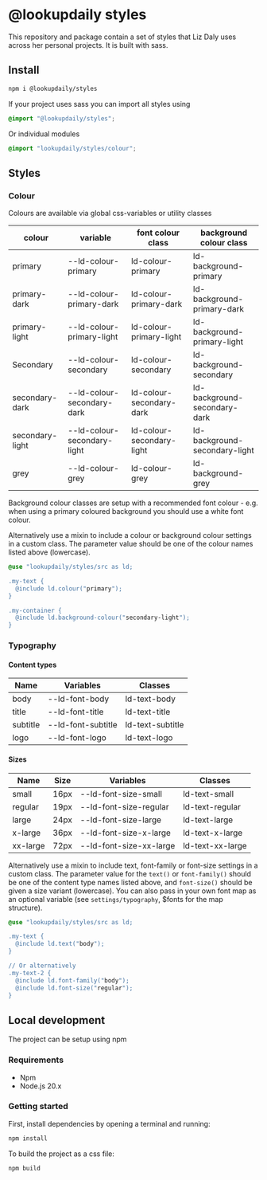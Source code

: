 # @lookupdaily styles

This repository and package contain a set of styles that Liz Daly uses across her personal projects. It is built with sass.

## Install

```bash
npm i @lookupdaily/styles
```

If your project uses sass you can import all styles using

```scss
@import "@lookupdaily/styles";
```

Or individual modules

```scss
@import "lookupdaily/styles/colour";
```

## Styles

### Colour

Colours are available via global css-variables or utility classes

| colour          | variable                    | font colour class         | background colour class       |
| --------------- | --------------------------- | ------------------------- | ----------------------------- |
| primary         | --ld-colour-primary         | ld-colour-primary         | ld-background-primary         |
| primary-dark    | --ld-colour-primary-dark    | ld-colour-primary-dark    | ld-background-primary-dark    |
| primary-light   | --ld-colour-primary-light   | ld-colour-primary-light   | ld-background-primary-light   |
| Secondary       | --ld-colour-secondary       | ld-colour-secondary       | ld-background-secondary       |
| secondary-dark  | --ld-colour-secondary-dark  | ld-colour-secondary-dark  | ld-background-secondary-dark  |
| secondary-light | --ld-colour-secondary-light | ld-colour-secondary-light | ld-background-secondary-light |
| grey            | --ld-colour-grey            | ld-colour-grey            | ld-background-grey            |

Background colour classes are setup with a recommended font colour - e.g. when using a primary coloured background you should use a white font colour.

Alternatively use a mixin to include a colour or background colour settings in a custom class. The parameter value should be one of the colour names listed above (lowercase).

```scss
@use "lookupdaily/styles/src as ld;

.my-text {
  @include ld.colour("primary");
}

.my-container {
  @include ld.background-colour("secondary-light");
}
```

### Typography

#### Content types

| Name     | Variables          | Classes          |
| -------- | ------------------ | ---------------- |
| body     | --ld-font-body     | ld-text-body     |
| title    | --ld-font-title    | ld-text-title    |
| subtitle | --ld-font-subtitle | ld-text-subtitle |
| logo     | --ld-font-logo     | ld-text-logo     |

#### Sizes

| Name     | Size | Variables               | Classes          |
| -------- | ---- | ----------------------- | ---------------- |
| small    | 16px | --ld-font-size-small    | ld-text-small    |
| regular  | 19px | --ld-font-size-regular  | ld-text-regular  |
| large    | 24px | --ld-font-size-large    | ld-text-large    |
| x-large  | 36px | --ld-font-size-x-large  | ld-text-x-large  |
| xx-large | 72px | --ld-font-size-xx-large | ld-text-xx-large |

Alternatively use a mixin to include text, font-family or font-size settings in a custom class. The parameter value for the `text()` or `font-family()` should be one of the content type names listed above, and `font-size()` should be given a size variant (lowercase). You can also pass in your own font map as an optional variable (see `settings/typography`, $fonts for the map structure).

```scss
@use "lookupdaily/styles/src as ld;

.my-text {
  @include ld.text("body");
}

// Or alternatively
.my-text-2 {
  @include ld.font-family("body");
  @include ld.font-size("regular");
}

```

## Local development

The project can be setup using npm

### Requirements

- Npm
- Node.js 20.x

### Getting started

First, install dependencies by opening a terminal and running:

```bash
npm install
```

To build the project as a css file:

```bash
npm build
```
